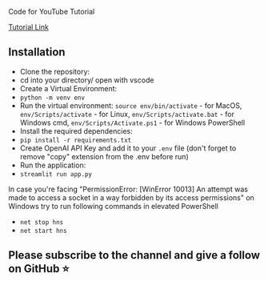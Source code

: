 Code for YouTube Tutorial 

[Tutorial Link](https://www.youtube.com/watch?v=WYzFzZg4YZI)

## Installation

- Clone the repository:
- cd into your directory/ open with vscode
- Create a Virtual Environment:
- `python -m venv env`
- Run the virtual environment: `source env/bin/activate` - for MacOS, `env/Scripts/activate` - for Linux, `env/Scripts/activate.bat` - for Windows cmd, `env/Scripts/Activate.ps1` - for Windows PowerShell 
- Install the required dependencies:
- `pip install -r requirements.txt`
- Create OpenAI API Key and add it to your `.env` file (don't forget to remove "copy" extension from the .env before run)
- Run the application:
- `streamlit run app.py`

In case you're facing "PermissionError: [WinError 10013] An attempt was made to access a socket in a way forbidden by its access permissions" on Windows try to run following commands in elevated PowerShell 
- `net stop hns`
- `net start hns`


## Please subscribe to the channel and give a follow on GitHub ⭐️
